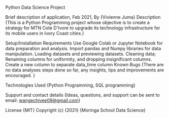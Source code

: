 Python Data Science Project

Brief description of application, Feb 2021, By {Vivienne Juma} Description {This is a Python Programming project whose objective is to create a strategy for MTN Cote D'Ivore to upgrade its technology infrastructure for its mobile users in Ivory Coast cities.}

Setup/Installation Requirements Use Google Colab or Jupyter Notebook for data preparation and analysis. Import pandas and Numpy libraries for data manipulation. Loading datasets and previewing datasets. Cleaning data; Renaming columns for uniformity, and dropping insignificant columns. Create a new column to separate data_time column Known Bugs {There are no data analyses steps done so far, any insights, tips and improvements are encouraged. }

Technologies Used {Python Programming, SQL programming}

Support and contact details {Ideas, questions, and support can be sent to email: wangechivee09@gmail.com}

License {MIT} Copyright (c) {2021} {Moringa School Data Science}
